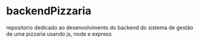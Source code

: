 # backendPizzaria
repositorio dedicado ao desenvolvimento do backend do sistema de gestão de uma pizzaria usando js, node e express

